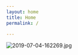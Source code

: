 ```yaml
---
layout: home
title: Home
permalink: /

---
```


![2019-07-04-162269.jpg](https://evayse.github.io/my_name_is_marcel//assets/2019-07-04-162269.jpg)
<!-- No need to edit this file, change the values in the config instead, and create posts and pages -->